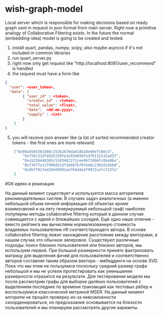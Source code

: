 # wish-graph-model
Local server which is responsible for making decisions based on ready graph sent in request in json format from main server. 
Right now a primitive analogy of Collaborative Filtering exists. In the future the normal (embedding-idea) model is going to be created and tested. 
1. install quart, pandas, numpy, scipy, also maybe asyncio if it's not included in common libraries
2. run quart_server.py
3. right now only get request like "http://localhost:8081/user_recommend" is handled 
4. the request must have a form like 
```JSON
{
  "user": <user_token>, 
  "data": [
        { "user_id" : <token>, 
          "creator_id" : <token>, 
          "total_value": <float>, 
          "date":  <dd.mm.yyyy>, 
          "supply" : <int>
        }
  	]
}
```
5. you will receive json answer like (a list of sorted recommended creator tokens - the first ones are more relevant)
```JSON
	["0x00a5b85363308c253b2676da418b18e0def166c4",
      	"0xf50131d7d2b5239fe1e934658fe3f6131532a437",
      	"0xcb33844b365c53d3462271cee9b719b6fc8ba06a",
      	"0xf3477a11f998d51df1b667b78fee8c2302d14bb0",
      	"0x0bf701fed26dd9091eef64a9a2f9972cefc7237a"
  	]
```

#Об идеях и реаизации

На данный момент существует и используется масса алгоритмов рекомендательных систем. В случаях задач аналогичных (а именно небольшой объем личной информации об объектах кроме взаимосвязей и на лету генерируемый небольшой граф) наиболее популярны методы collaborative filtering который в данном случае совмещается с идеей n ближайших соседей. Ещё одно наше отличие - вместо рейтинга мы вычисляем нормализованную стоимость владеемых пользователем nft соответствующего автора. В основе collaborative filtering лежит нахождение расстояние между векторами, в нашем случае это обычное эйлеровое. Существуют различные подходы: поиск близких пользователей или близких авторов, мы используем первой. При большой размерности принято фактризовать матрицу для выделения фичей для пользователей и соответственно авторов составляя таким образом вектора - ембеддинги на основе SVD. Пока что мы этим не пользуемся поскольку средний размер графа небольшой и мы не успели протестировать как уменьшение размерности отразится на результате. Для тестирования модели мы после рассмотрим графы для выборки далёких пользователей с выделением последних по времени транзакций как тестовых рёбер и воспользуемся классической метрикой MSER. На данный момент алгоритм не прошёл проверку из-за невозможности скоординироваться, но предсказания основывается на близости пользователей и мы планируем рассмотреть другие варианты.
